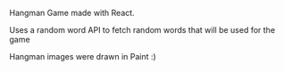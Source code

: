 Hangman Game made with React. 

Uses a random word API to fetch random words that will be used for the game

Hangman images were drawn in Paint :)
